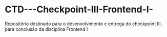 # CTD---Checkpoint-III-Frontend-I-
Repositório destinado para o desenvolvimento e entrega do checkpoint III, para conclusão da disciplina Frontend I
